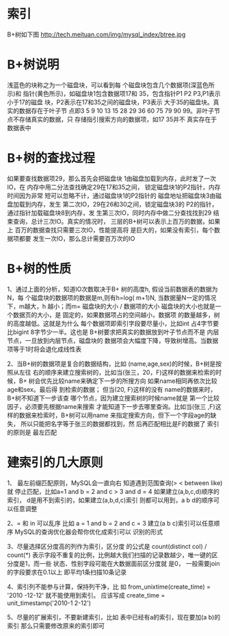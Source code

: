 索引
===

B+树如下图
http://tech.meituan.com/img/mysql_index/btree.jpg

B+树说明
====

浅蓝色的块称之为一个磁盘块，可以看到每
个磁盘块包含几个数据项(深蓝色所示)和
指针(黄色所示)，如磁盘块1包含数据项17和
35，包含指针P1 P2 P3,P1表示小于17的磁盘
块，P2表示在17和35之间的磁盘块，P3表示
大于35的磁盘块。真实的数据存在于叶子节
点即3 5 9 10 13 15 28 29 36 60 75 79 
90 99。非叶子节点不存储真实的数据，只
存储指引搜索方向的数据项，如17 35并不
真实存在于数据表中


B+树的查找过程
====

如果要查找数据项29，那么首先会把磁盘块
1由磁盘加载到内存，此时发了一次IO，在
内存中用二分法查找确定29在17和35之间，
锁定磁盘块1的P2指针，内存时间因为非常
短可以忽略不计，通过磁盘块1的P2指针的
磁盘地址把磁盘块3由磁盘加载到内存，发生
第二次IO，29在26和30之间，锁定磁盘块3的
P2的指针，通过指针加载磁盘块8到内存，发
生第三次IO，同时内存中做二分查找找到29
结束查询，总计三次IO。真实的情况时，
三层的B+树可以表示上百万的数据，如果上
百万的数据查找只需要三次IO，性能提高将
是巨大的，如果没有索引，每个数据项都要
发生一次IO，那么总计需要百万次的IO


B+树的性质
====

1、通过上面的分析，知道IO次数取决于B+
树的高度h, 假设当前数据表的数据为N，每
个磁盘块的数据项的数据是m,则有h=log(
m+1)N, 当数据量N一定的情况下，m越大，h
越小；而m= 磁盘块的大小 / 数据项的大小
磁盘块的大小也就是一个数据页的大小，是
固定的，如果数据项占的空间越小，数据项
的数量越多，树的高度越低。这就是为什么
每个数据项即索引字段要尽量小，比如int
占4字节要比bigint 8字节少一半。这也是
B+树要求把真实的数据放到叶子节点而不是
内层节点，一旦放到内层节点，磁盘块的
数据项会大幅度下降，导致树增高。当数据
项等于1时将会退化成线性表

2、当B+树的数据项是复合的数据结构，比如
(name,age,sex)的时候，B+树是按照从左往
右的顺序来建立搜索树的，比如当(张三，20，F)这样的数据来检索的时候，B+
树会优先比较name来确定下一步的所搜方向
如果name相同再依次比较age和sex。最后得
到检索的数据； 但当(20, F)这样的没有
name的数据来时，B+树不知道下一步该查
哪个节点，因为建立搜索树的时候name就是
第一个比较因子，必须要先根据name来搜索
才能知道下一步去哪里查询。比如当(张三
,F)这样的数据来检索时，B+树可以用name
来指定搜索方向，但下一个字段age的缺失，
所以只能把名字等于张三的数据都找到，然
后再匹配相比是F的数据了  索引的原则是
最左匹配


建索引的几大原则
====

1、 最左前缀匹配原则，MySQL会一直向右
知道遇到范围查询(> < between like)就
停止匹配，比如a=1 and b = 2 and c > 3
and d = 4 如果建立(a,b,c,d)顺序的索引，
d是用不到索引的，如果建立(a,b,d,c)索引
则都可以用到，a b d的顺序可以任意调整

2、= 和 in 可以乱序 比如 a = 1 and b = 
2 and c = 3 建立(a b c)索引可以任意顺序
MySQL的查询优化器会帮你优化成索引可以
识别的形式

3、尽量选择区分度高的列作为索引，区分度
的公式是 count(distinct col) / count(*)
表示字段不重复的比例，比例越大我们扫描的记录数越少，唯一键的区分度是1，而一些
状态、性别字段可能在大数据面前区分度就
是0， 一般需要join的字段要求在0.1以上
即平均1条扫描10条记录

4、索引列不能参与计算，保持列干净，比
如 from_unixtime(create_time) = '2010
-12-12' 就不能使用到索引。 应该写成
create_time = unit_timestamp('2010-1
2-12')

5、尽量的扩展索引，不要新建索引，比如
表中已经有a的索引，现在要加(a b)的索引
那么只需要修改原来的索引即可
